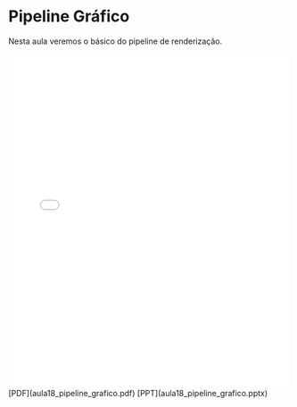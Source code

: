 # Pipeline Gráfico

Nesta aula veremos o básico do pipeline de renderização.

<embed height="600" src="aula18_pipeline_grafico.pdf" type="application/pdf" width="100%">
[PDF](aula18_pipeline_grafico.pdf)
[PPT](aula18_pipeline_grafico.pptx)
